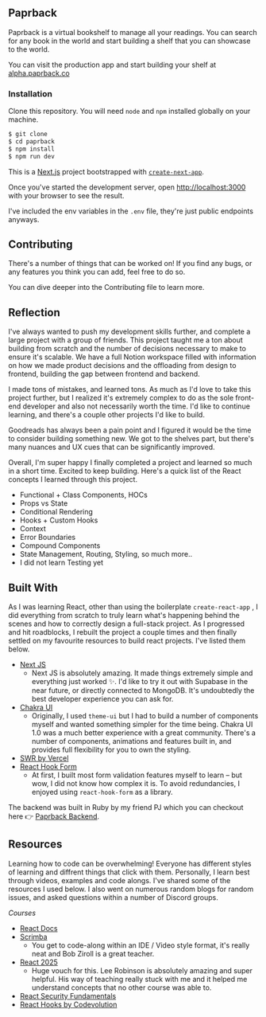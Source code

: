 ## Paprback

Paprback is a virtual bookshelf to manage all your readings. You can search for any book in the world and start building a shelf that you can showcase to the world.

You can visit the production app and start building your shelf at [alpha.paprback.co](https://alpha.paprback.co)

### Installation

Clone this repository. You will need `node` and `npm` installed globally on your machine. 

```jsx
$ git clone
$ cd paprback
$ npm install
$ npm run dev
```
This is a [Next.js](https://nextjs.org/) project bootstrapped with [`create-next-app`](https://github.com/vercel/next.js/tree/canary/packages/create-next-app).

Once you've started the development server, open [http://localhost:3000](http://localhost:3000) with your browser to see the result.

I've included the env variables in the `.env` file, they're just public endpoints anyways.  

## Contributing

There's a number of things that can be worked on! If you find any bugs, or any features you think you can add, feel free to do so. 

You can dive deeper into the Contributing file to learn more.

## Reflection

I've always wanted to push my development skills further, and complete a large project with a group of friends. This project taught me a ton about building from scratch and the number of decisions necessary to make to ensure it's scalable. We have a full Notion workspace filled with information on how we made product decisions and the offloading from design to frontend, building the gap between frontend and backend. 

I made tons of mistakes, and learned tons. As much as I'd love to take this project further, but I realized it's extremely complex to do as the sole front-end developer and also not necessarily worth the time. I'd like to continue learning, and there's a couple other projects I'd like to build.

Goodreads has always been a pain point and I figured it would be the time to consider building something new. We got to the shelves part, but there's many nuances and UX cues that can be significantly improved.

Overall, I'm super happy I finally completed a project and learned so much in a short time. Excited to keep building. Here's a quick list of the React concepts I learned through this project. 

- Functional + Class Components, HOCs
- Props vs State
- Conditional Rendering
- Hooks + Custom Hooks
- Context
- Error Boundaries
- Compound Components
- State Management, Routing, Styling, so much more.. 
- I did not learn Testing yet

## Built With

As I was learning React, other than using the boilerplate `create-react-app` , I did everything from scratch to truly learn what's happening behind the scenes and how to correctly design a full-stack project. As I progressed and hit roadblocks, I rebuilt the project a couple times and then finally settled on my favourite resources to build react projects. I've listed them below. 

- [Next JS](https://nextjs.org/)
    - Next JS is absolutely amazing. It made things extremely simple and everything just worked ✨. I'd like to try it out with Supabase in the near future, or directly connected to MongoDB. It's undoubtedly the best developer experience you can ask for.
- [Chakra UI](https://chakra-ui.com/)
    - Originally, I used `theme-ui` but I had to build a number of components myself and wanted something simpler for the time being. Chakra UI 1.0 was a much better experience with a great community. There's a number of components, animations and features built in, and provides full flexibility for you to own the styling.
- [SWR by Vercel](https://swr.vercel.app/)
- [React Hook Form](https://react-hook-form.com/)
    - At first, I built most form validation features myself to learn – but wow, I did not know how complex it is. To avoid redundancies, I enjoyed using `react-hook-form` as a library.

The backend was built in Ruby by my friend PJ which you can checkout here 👉 [Paprback Backend](https://github.com/poujacques/bookclub-backend).

## Resources

Learning how to code can be overwhelming! Everyone has different styles of learning and diffrent things that click with them. Personally, I learn best through videos, examples and code alongs. I've shared some of the resources I used below. I also went on numerous random blogs for random issues, and asked questions within a number of Discord groups. 

*Courses*

- [React Docs](https://reactjs.org/docs/getting-started.html)
- [Scrimba](https://scrimba.com/)
    - You get to code-along within an IDE / Video style format, it's really neat and Bob Ziroll is a great teacher.
- [React 2025](https://react2025.com/)
    - Huge vouch for this. Lee Robinson is absolutely amazing and super helpful. His way of teaching really stuck with me and it helped me understand concepts that no other course was able to.
- [React Security Fundamentals](https://reactsecurity.io/)
- [React Hooks by Codevolution](https://www.youtube.com/watch?v=cF2lQ_gZeA8&list=PLC3y8-rFHvwisvxhZ135pogtX7_Oe3Q3A&ab_channel=Codevolution)

